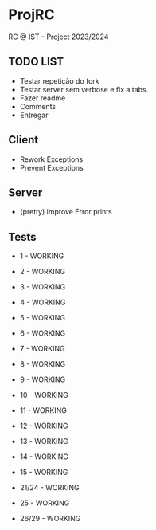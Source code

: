 # ProjRC

RC @ IST - Project 2023/2024

## TODO LIST

- Testar repetição do fork
- Testar server sem verbose e fix a tabs.
- Fazer readme
- Comments
- Entregar

## Client

- Rework Exceptions
- Prevent Exceptions

## Server

- (pretty) improve Error prints

## Tests

- 1 - WORKING
- 2 - WORKING
- 3 - WORKING
- 4 - WORKING
- 5 - WORKING
- 6 - WORKING
- 7 - WORKING
- 8 - WORKING
- 9 - WORKING
- 10 - WORKING
- 11 - WORKING
- 12 - WORKING
- 13 - WORKING
- 14 - WORKING
- 15 - WORKING

- 21/24 - WORKING
- 25 - WORKING
- 26/29 - WORKING
